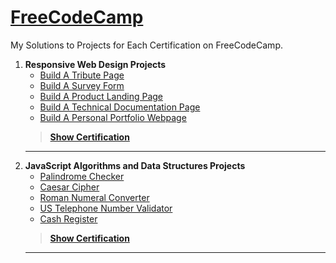 # [FreeCodeCamp](https://www.freecodecamp.org/)

My Solutions to Projects for Each Certification on FreeCodeCamp.

1. **Responsive Web Design Projects**
    - [Build A Tribute Page](https://codepen.io/cyogian/full/GVNQZv)
    - [Build A Survey Form](https://codepen.io/cyogian/full/WVENKK)
    - [Build A Product Landing Page](https://codepen.io/cyogian/full/EqvBLz)
    - [Build A Technical Documentation Page](https://codepen.io/cyogian/full/LwzOoV)
    - [Build A Personal Portfolio Webpage](https://codepen.io/cyogian/full/QeqXaM)
    > [**Show Certification**](https://www.freecodecamp.org/certification/cyogian/responsive-web-design)
    ---
2. **JavaScript Algorithms and Data Structures Projects**
    - [Palindrome Checker](https://github.com/cyogian/FreeCodeCamp/blob/master/palindrome_checker.js)
    - [Caesar Cipher](https://github.com/cyogian/FreeCodeCamp/blob/master/Roman_Numeral_Converter.js)
    - [Roman Numeral Converter](https://github.com/cyogian/FreeCodeCamp/blob/master/Roman_Numeral_Converter.js)
    - [US Telephone Number Validator](https://github.com/cyogian/FreeCodeCamp/blob/master/US_Telephone_Number_Validator.js)
    - [Cash Register](https://github.com/cyogian/FreeCodeCamp/blob/master/CashRegister.js)
    > [**Show Certification**](https://www.freecodecamp.org/certification/cyogian/javascript-algorithms-and-data-structures)
    ---
